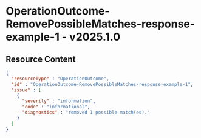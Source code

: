 # OperationOutcome-RemovePossibleMatches-response-example-1 - v2025.1.0



## Resource Content

```json
{
  "resourceType" : "OperationOutcome",
  "id" : "OperationOutcome-RemovePossibleMatches-response-example-1",
  "issue" : [
    {
      "severity" : "information",
      "code" : "informational",
      "diagnostics" : "removed 1 possible match(es)."
    }
  ]
}

```
